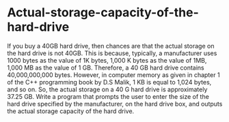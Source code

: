 # Actual-storage-capacity-of-the-hard-drive
If you buy a 40GB hard drive, then chances are that the actual storage on the hard drive is not 40GB.  This is because, typically, a manufacturer uses 1000 bytes as the value of 1K bytes, 1,000 K bytes as  the value of 1MB, 1,000 MB as the value of 1 GB. Therefore, a 40 GB hard drive contains  40,000,000,000 bytes. However, in computer memory as given in chapter 1 of the C++ programming  book by D.S Malik, 1 KB is equal to 1,024 bytes, and so on. So, the actual storage on a 40 G hard drive  is approximately 37.25 GB. Write a program that prompts the user to enter the size of the hard drive  specified by the manufacturer, on the hard drive box, and outputs the actual storage capacity of the hard  drive. 

